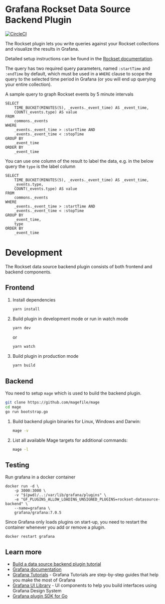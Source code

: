 # Grafana Rockset Data Source Backend Plugin

[![CircleCI](https://circleci.com/gh/rockset/rockset-datasource-backend/tree/master.svg?style=svg)](https://circleci.com/gh/rockset/rockset-datasource-backend/tree/master)

The Rockset plugin lets you write queries against your Rockset collections and visualize the
results in Grafana. 

Detailed setup instructions can be found in the [Rockset documentation](https://docs.rockset.com/grafana/).

The query has two required query parameters, named `:startTime` and `:endTime` by default, which must be used
in a `WHERE` clause to scope the query to the selected time period in Grafana (or you will end up querying
your entire collection).

A sample query to graph Rockset events by 5 minute intervals

```
SELECT
    TIME_BUCKET(MINUTES(5), _events._event_time) AS _event_time,
    COUNT(_events.type) AS value
FROM
    commons._events
WHERE
    _events._event_time > :startTime AND
    _events._event_time < :stopTime
GROUP BY
    _event_time
ORDER BY
    _event_time
```

You can use one column of the result to label the data, e.g. in the below query the `type` is the label column

```
SELECT
    TIME_BUCKET(MINUTES(5), _events._event_time) AS _event_time,
    _events.type,
    COUNT(_events.type) AS value
FROM
    commons._events
WHERE
    _events._event_time > :startTime AND
    _events._event_time < :stopTime
GROUP BY
    _event_time,
    type
ORDER BY
    _event_time
```

# Development

The Rockset data source backend plugin consists of both frontend and backend components.

## Frontend

1. Install dependencies    
    ```BASH
    yarn install
    ```
2. Build plugin in development mode or run in watch mode  
    ```BASH
    yarn dev
    ```
    or
    ```BASH
    yarn watch
    ```
3. Build plugin in production mode
    ```BASH
    yarn build
    ```

## Backend

You need to setup `mage` which is used to build the backend plugin.

```BASH
git clone https://github.com/magefile/mage
cd mage
go run bootstrap.go
```

1. Build backend plugin binaries for Linux, Windows and Darwin:
    ```BASH
    mage -v
    ```

2. List all available Mage targets for additional commands:
    ```BASH
    mage -l
    ```

## Testing

Run grafana in a docker container

```
docker run -d \
    -p 3000:3000 \
    -v "$(pwd)/..:/var/lib/grafana/plugins" \
    -e "GF_PLUGINS_ALLOW_LOADING_UNSIGNED_PLUGINS=rockset-datasource-backend" \
    --name=grafana \
    grafana/grafana:7.0.5
```

Since Grafana only loads plugins on start-up, you need to restart the container whenever you add or remove a plugin.

```
docker restart grafana
```

## Learn more

- [Build a data source backend plugin tutorial](https://grafana.com/tutorials/build-a-data-source-backend-plugin)
- [Grafana documentation](https://grafana.com/docs/)
- [Grafana Tutorials](https://grafana.com/tutorials/) - Grafana Tutorials are step-by-step guides that help you make the most of Grafana
- [Grafana UI Library](https://developers.grafana.com/ui) - UI components to help you build interfaces using Grafana Design System
- [Grafana plugin SDK for Go](https://grafana.com/docs/grafana/latest/developers/plugins/backend/grafana-plugin-sdk-for-go/)
